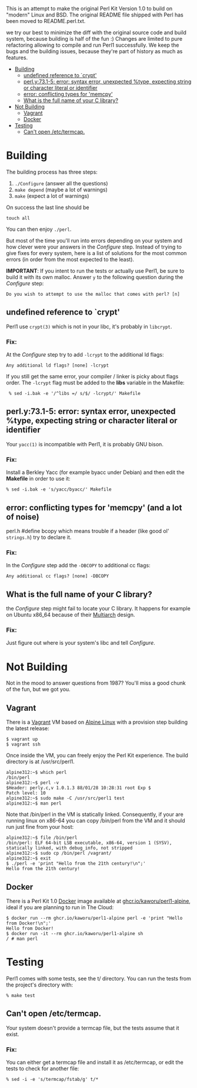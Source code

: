 This is an attempt to make the original Perl Kit Version 1.0 to build on
"modern" Linux and BSD. The original README file shipped with Perl has been
moved to README.perl.txt.

we try our best to minimize the diff with the original source code and build
system, because building is half of the fun :) Changes are limited to pure
refactoring allowing to compile and run Perl1 successfully. We keep the bugs
and the building issues, because they're part of history as much as features.

- [Building](#building)
  - [undefined reference to \`crypt'](#undefined-reference-to-crypt)
  - [perl.y:73.1-5: error: syntax error, unexpected %type, expecting string or character literal or identifier](#perly731-5-error-syntax-error-unexpected-type-expecting-string-or-character-literal-or-identifier)
  - [error: conflicting types for 'memcpy'](#error-conflicting-types-for-memcpy-and-a-lot-of-noise)
  - [What is the full name of your C library?](#what-is-the-full-name-of-your-c-library)
- [Not Building](#not-building)
  - [Vagrant](#vagrant)
  - [Docker](#docker)
- [Testing](#testing)
  - [Can't open /etc/termcap.](#cant-open-etctermcap)

Building
========
The building process has three steps:

1. `./Configure` (answer all the questions)
2. `make depend` (maybe a lot of warnings)
3. `make` (expect a lot of warnings)

On success the last line should be

	touch all

You can then enjoy `./perl`.

But most of the time you'll run into errors depending on your system and how
clever were your answers in the *Configure* step. Instead of trying to give
fixes for every system, here is a list of solutions for the most common errors
(in order from the most expected to the least).

**IMPORTANT**: If you intent to run the tests or actually use Perl1, be sure to
build it with its own malloc. Answer `y` to the following question during the
*Configure* step:

	Do you wish to attempt to use the malloc that comes with perl? [n]


undefined reference to \`crypt'
------------------------------
Perl1 use `crypt(3)` which is not in your libc, it's probably in `libcrypt`.

### Fix:
At the *Configure* step try to add `-lcrypt` to the additional ld flags:

	Any additional ld flags? [none] -lcrypt

If you still get the same error, your compiler / linker is picky about flags
order. The `-lcrypt` flag must be added to the **libs** variable in the
Makefile:

	 % sed -i.bak -e '/^libs =/ s/$/ -lcrypt/' Makefile

perl.y:73.1-5: error: syntax error, unexpected %type, expecting string or character literal or identifier
---------------------------------------------------------------------------------------------------------
Your `yacc(1)` is incompatible with Perl1, it is probably GNU bison.

### Fix:
Install a Berkley Yacc (for example byacc under Debian) and then edit the
**Makefile** in order to use it:

	% sed -i.bak -e 's/yacc/byacc/' Makefile

error: conflicting types for 'memcpy' (and a lot of noise)
----------------------------------------------------------
perl.h #define bcopy which means trouble if a header (like good ol'
`strings.h`) try to declare it.

### Fix:
In the *Configure* step add the `-DBCOPY` to additional cc flags:

	Any additional cc flags? [none] -DBCOPY

What is the full name of your C library?
----------------------------------------
the *Configure* step might fail to locate your C library. It happens for
example on Ubuntu x86\_64 because of their
[Multiarch](https://wiki.ubuntu.com/MultiarchSpec) design.

### Fix:
Just figure out where is your system's libc and tell *Configure*.

Not Building
============
Not in the mood to answer questions from 1987? You'll miss a good chunk of the
fun, but we got you.

Vagrant
-------
There is a [Vagrant](https://www.vagrantup.com/) VM based on [Alpine
Linux](https://alpinelinux.org/) with a provision step building the latest
release:

```console
$ vagrant up
$ vagrant ssh
```

Once inside the VM, you can freely enjoy the Perl Kit experience. The build
directory is at /usr/src/perl1.

```console
alpine312:~$ which perl
/bin/perl
alpine312:~$ perl -v
$Header: perly.c,v 1.0.1.3 88/01/28 10:28:31 root Exp $
Patch level: 10
alpine312:~$ sudo make -C /usr/src/perl1 test
alpine312:~$ man perl
```

Note that /bin/perl in the VM is statically linked. Consequently, if your are
running linux on x86-64 you can copy /bin/perl from the VM and it should run
just fine from your host:

```console
alpine312:~$ file /bin/perl
/bin/perl: ELF 64-bit LSB executable, x86-64, version 1 (SYSV), statically linked, with debug_info, not stripped
alpine312:~$ sudo cp /bin/perl /vagrant/
alpine312:~$ exit
$ ./perl -e 'print "Hello from the 21th century!\n";'
Hello from the 21th century!
```

Docker
------
There is a Perl Kit 1.0 [Docker](https://www.docker.com/) image available at
[ghcr.io/kaworu/perl1-alpine](ghcr.io/kaworu/perl1-alpine), ideal if you are
planning to run in The Cloud:

```console
$ docker run --rm ghcr.io/kaworu/perl1-alpine perl -e 'print "Hello from Docker!\n";'
Hello from Docker!
$ docker run -it --rm ghcr.io/kaworu/perl1-alpine sh
/ # man perl
```

Testing
=======
Perl1 comes with some tests, see the t/ directory. You can run the tests from
the project's directory with:

	% make test

Can't open /etc/termcap.
------------------------
Your system doesn't provide a termcap file, but the tests assume that it exist.

### Fix:
You can either get a termcap file and install it as /etc/termcap, or edit the
tests to check for another file:

	% sed -i -e 's/termcap/fstab/g' t/*

